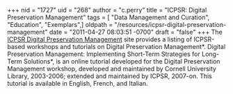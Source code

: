 +++
nid = "1727"
uid = "268"
author = "c.perry"
title = "ICPSR: Digital Preservation Management"
tags = [ "Data Management and Curation", "Education", "Exemplars",]
oldpath = "/resources/icpsr-digital-preservation-management"
date = "2011-04-27 08:03:51 -0700"
draft = "false"
+++
The [ICPSR Digital Preservation
Management](http://www.icpsr.umich.edu/dpm/) site provides a listing of
ICPSR-based workshops and tutorials on Digital Preservation Management*.
Digital Preservation Management: Implementing Short-Term Strategies for
Long-Term Solutions*, is an online tutorial developed for the Digital
Preservation Management workshop, developed and maintained by Cornell
University Library, 2003-2006; extended and maintained by ICPSR,
2007-on. This tutorial is available in English, French, and Italian.
